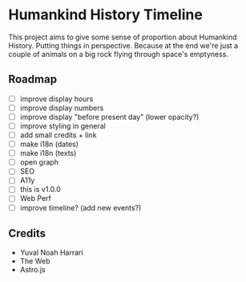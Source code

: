 # Humankind History Timeline

This project aims to give some sense of proportion about Humankind History. Putting things in perspective.
Because at the end we're just a couple of animals on a big rock flying through space's emptyness.

## Roadmap

- [ ] improve display hours
- [ ] improve display numbers
- [ ] improve display "before present day" (lower opacity?)
- [ ] improve styling in general
- [ ] add small credits + link
- [ ] make i18n (dates)
- [ ] make i18n (texts)
- [ ] open graph
- [ ] SEO
- [ ] A11y
- [ ] this is v1.0.0
- [ ] Web Perf
- [ ] improve timeline? (add new events?)

## Credits

- Yuval Noah Harrari
- The Web
- Astro.js
